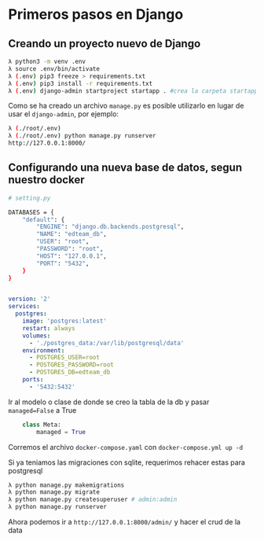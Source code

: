 # Primeros pasos en Django

## Creando un proyecto nuevo de Django

```sh
λ python3 -m venv .env
λ source .env/bin/activate
λ (.env) pip3 freeze > requirements.txt
λ (.env) pip3 install -r requirements.txt
λ (.env) django-admin startproject startapp . #crea la carpeta startapp/ y el archivo manage.py
```
Como se ha creado un archivo `manage.py` es posible utilizarlo en lugar de usar el `django-admin`, por ejemplo:

```sh
λ (./root/.env)
λ (./root/.env) python manage.py runserver
http://127.0.0.1:8000/
```
## Configurando una nueva base de datos, segun nuestro docker

```sh
# setting.py

DATABASES = {
    "default": {
        "ENGINE": "django.db.backends.postgresql",
        "NAME": "edteam_db",
        "USER": "root",
        "PASSWORD": "root",
        "HOST": "127.0.0.1",
        "PORT": "5432",
    }
}
```
```yml

version: '2'
services:
  postgres:
    image: 'postgres:latest'
    restart: always
    volumes:
      - './postgres_data:/var/lib/postgresql/data'
    environment:
      - POSTGRES_USER=root
      - POSTGRES_PASSWORD=root
      - POSTGRES_DB=edteam_db
    ports:
      - '5432:5432'

```
Ir al modelo o clase de donde se creo la tabla de la db y pasar ``managed=False`` a True

```py
    class Meta:
        managed = True
```

Corremos el archivo ``docker-compose.yaml`` con `docker-compose.yml up -d`

Si ya teniamos las migraciones con sqlite, requerimos rehacer estas para postgresql

```sh
λ python manage.py makemigrations
λ python manage.py migrate
λ python manage.py createsuperuser # admin:admin
λ python manage.py runserver
```
Ahora podemos ir a `http://127.0.0.1:8000/admin/` y hacer el crud de la data